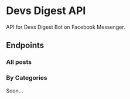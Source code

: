 # Devs Digest API

API for Devs Digest Bot on Facebook Messenger.

## Endpoints

### All posts

### By Categories

Soon...
